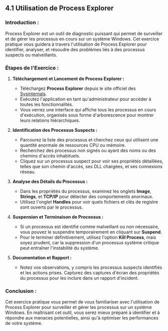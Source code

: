 
## 4.1 Utilisation de Process Explorer

### Introduction :
Process Explorer est un outil de diagnostic puissant qui permet de surveiller et de gérer les processus en cours sur un système Windows. Cet exercice pratique vous guidera à travers l'utilisation de Process Explorer pour identifier, analyser, et résoudre des problèmes liés à des processus suspects ou malveillants.

### Étapes de l'Exercice :

1. **Téléchargement et Lancement de Process Explorer :**
   - Téléchargez **Process Explorer** depuis le site officiel des [Sysinternals](https://docs.microsoft.com/en-us/sysinternals/downloads/process-explorer).
   - Exécutez l'application en tant qu'administrateur pour accéder à toutes les fonctionnalités.
   - Vous verrez une interface qui affiche tous les processus en cours d'exécution, organisés sous forme d'arborescence pour montrer leurs relations hiérarchiques.

2. **Identification des Processus Suspects :**
   - Parcourez la liste des processus et cherchez ceux qui utilisent une quantité anormale de ressources CPU ou mémoire.
   - Recherchez des processus non signés ou ayant des noms ou des chemins d'accès inhabituels.
   - Cliquez sur un processus suspect pour voir ses propriétés détaillées, telles que son chemin d'accès, ses DLL chargées, et ses connexions réseau.

3. **Analyse des Détails du Processus :**
   - Dans les propriétés du processus, examinez les onglets **Image**, **Strings**, et **TCP/IP** pour détecter des comportements anormaux.
   - Utilisez l'onglet **Handles** pour voir quels fichiers et clés de registre sont ouverts par le processus.

4. **Suspension et Terminaison de Processus :**
   - Si un processus est identifié comme malveillant ou non nécessaire, vous pouvez le suspendre temporairement en cliquant sur **Suspend**.
   - Pour le terminer définitivement, utilisez l'option **Kill Process**, mais soyez prudent, car la suppression d'un processus système critique peut entraîner l'instabilité du système.

5. **Documentation et Rapport :**
   - Notez vos observations, y compris les processus suspects identifiés et les actions prises. Capturez des captures d'écran des propriétés du processus pour les inclure dans un rapport d'incident.

### Conclusion :
Cet exercice pratique vous permet de vous familiariser avec l'utilisation de Process Explorer pour surveiller et gérer les processus sur un système Windows. En maîtrisant cet outil, vous serez mieux préparé à identifier et à répondre aux menaces potentielles, ainsi qu'à optimiser les performances de votre système.
